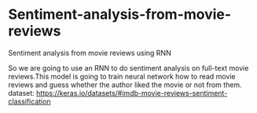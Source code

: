# Sentiment-analysis-from-movie-reviews
Sentiment analysis from movie reviews using RNN

So we are going to use an RNN to do sentiment analysis on full-text movie reviews.This model is going to train neural network how to read movie reviews and guess whether the author liked the movie or not from them.
dataset: https://keras.io/datasets/#imdb-movie-reviews-sentiment-classification
